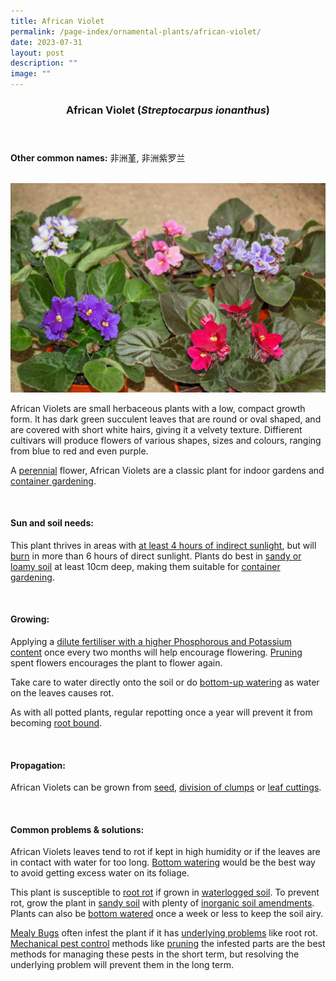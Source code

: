 ```yaml
---
title: African Violet
permalink: /page-index/ornamental-plants/african-violet/
date: 2023-07-31
layout: post
description: ""
image: ""
---
```

<header> 
	<h3>African Violet (<em>Streptocarpus ionanthus</em>)</h3> 
</header> 
 
<section> 
	<p><strong>Other common names:</strong> 非洲堇, 非洲紫罗兰</p> 
	<br> 
</section> 
 
<section>
	<img title="African violets of varying colours. Photo by Flora and Fauna Web." src="/images/Plants/africanviolet_ffw_2.jpg">
	<p>African Violets are small herbaceous plants with a low, compact growth form. It has dark green succulent leaves that are round or oval shaped, and are covered with short white hairs, giving it a velvety texture. Diffierent cultivars will produce flowers of various shapes, sizes and colours, ranging from blue to red and even purple.</p>
	<p>A <a href="/learn-more-about-gardening/glossary/#p">perennial</a> flower, African Violets are a classic plant for indoor gardens and <a href="/page-index/horticulture-techniques/planting-in-containers/">container gardening</a>.</p>
	<br> 
</section> 
 
<section> 
  <h4>Sun and soil needs:</h4> 
  <p>This plant thrives in areas with <a href="/page-index/horticulture-techniques/gauging-light/">at least 4 hours of indirect sunlight</a>, but will <a href="/page-index/plant-problems/sunburn/">burn</a> in more than 6 hours of direct sunlight. Plants do best in <a href="/page-index/horticulture-techniques/soil/">sandy or loamy soil</a> at least 10cm deep, making them suitable for <a href="/page-index/horticulture-techniques/planting-in-container/">container gardening</a>.</p> 
	<br>
</section>

<section> 
  <h4>Growing:</h4> 
	<p>Applying a <a href="/page-index/horticulture-techniques/fertilising/">dilute fertiliser with a higher Phosphorous and Potassium content</a> once every two months will help encourage flowering. <a href="/page-index/horticulture-techniques/pruning/">Pruning</a> spent flowers encourages the plant to flower again. </p>
		<p>Take care to water directly onto the soil or do <a href="/page-index/horticulture-techniques/bottom-watering/">bottom-up watering</a> as water on the leaves causes rot.</p>
		<p>As with all potted plants, regular repotting once a year will prevent it from becoming <a href="/page-index/plant-problems/root-bound/">root bound</a>.</p> 
	<br> 
</section> 

<section> 
  <h4>Propagation:</h4> 
		<p>African Violets can be grown from <a href="/page-index/horticulture-techniques/propagating-by-seed/">seed</a>, <a href="/page-index/horticulture-techniques/propagating-by-division/">division of clumps</a> or <a href="/page-index/horticulture-techniques/propagating-by-cuttings/">leaf cuttings</a>.</p> 
	<br> 
</section> 
 
<section> 
  <h4>Common problems &amp; solutions:</h4> 
		<p>African Violets leaves tend to rot if kept in high humidity or if the leaves are in contact with water for too long. <a href="/page-index/horticulture-techniques/bottom-watering/">Bottom watering</a> would be the best way to avoid getting excess water on its foliage.</p>
	<p>This plant is susceptible to <a href="/page-index/plant-problems/root-rot/">root rot</a> if grown in <a href="/page-index/plant-problems/waterlogging/">waterlogged soil</a>. To prevent rot, grow the plant in <a href="/page-index/horticulture-techniques/soil/">sandy soil</a> with plenty of <a href="/page-index/horticulture-techniques/soil-amendments/">inorganic soil amendments</a>. Plants can also be <a href="/page-index/horticulture-techniques/bottom-watering/">bottom watered</a> once a week or less to keep the soil airy.</p>
	<p><a href="/page-index/pests/mealy-bugs/">Mealy Bugs</a> often infest the plant if it has <a href="/learn-more-about-gardening/plant-problems/">underlying problems</a> like root rot. <a href="/horticulture-techniques/pest-control/">Mechanical pest control</a> methods like <a href="/page-index/horticulture-techniques/pruning/">pruning</a> the infested parts are the best methods for managing these pests in the short term, but resolving the underlying problem will prevent them in the long term.</p>
	<br> 
</section>